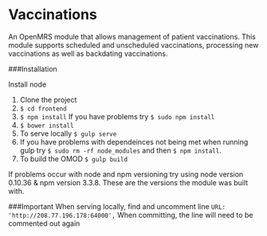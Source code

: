 # Vaccinations
An OpenMRS module that allows management of patient vaccinations.
This module supports scheduled and unscheduled vaccinations, processing new vaccinations as well as backdating vaccinations.

###Installation 
 
Install node  
1. Clone the project  
2. ```$ cd frontend```  
3. ```$ npm install``` If you have problems try  ```$ sudo npm install```  
4. ```$ bower install```  
5. To serve locally ```$ gulp serve```  
6. If you have problems with dependeinces not being met when running gulp try ```$ sudo rm -rf node_modules``` and then ```$ npm install```.  
7. To build the OMOD ```$ gulp build```  

If problems occur with node and npm versioning try using node version 0.10.36 & npm version 3.3.8. These are the versions the module was built with. 

###Important
When serving locally, find and uncomment line ```URL: 'http://208.77.196.178:64000',```
When committing, the line will need to be commented out again 
